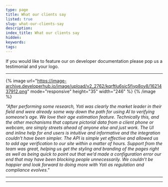 ```yaml
---
type: page
title: What our clients say
listed: true
slug: what-our-clients-say
description: 
index_title: What our clients say
hidden: 
keywords: 
tags: 
---
```


If you would like to feature our on developer documentation please pop us a testimonial and your logo.

---

{% image url="https://image-archive.developerhub.io/image/upload/v2_2762/kqrftlu6sic5fiyp8oy8/1621437912.png" mode="responsive" height="35" width="246" %}
{% /image %}

_"After performing some research, Yoti was clearly the market leader in their field and were already some way down the path for using AI to verifying someone’s age.  We love their age estimation feature.  Technically this, and the other mechanisms that capture pictorial data from a client phone or webcam, are simply streets ahead of anyone else and just work.  The UI and inline help for end users is intuitive and informative and the integration couldn’t have been simpler.  The API is simple yet effective and allowed us to add age verification to our site within a matter of hours.  Support from the team was great, helping us get the styling and branding of the pages right as well as being quick to point out that we’d made a configuration error our end that may have been blocking people unnecessarily.  We couldn’t be happier and look forward to doing more with Yoti as regulation and compliance evolves."_

---

---